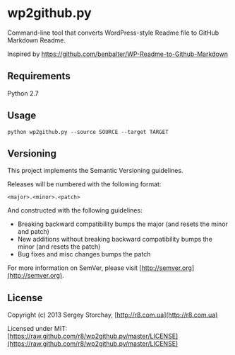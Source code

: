 wp2github.py
============

Command-line tool that converts WordPress-style Readme file to GitHub Markdown Readme.

Inspired by https://github.com/benbalter/WP-Readme-to-Github-Markdown

Requirements
------------

Python 2.7

Usage
-----

`python wp2github.py --source SOURCE --target TARGET`

Versioning
----------

This project implements the Semantic Versioning guidelines.

Releases will be numbered with the following format:

`<major>.<minor>.<patch>`

And constructed with the following guidelines:

* Breaking backward compatibility bumps the major (and resets the minor and patch)
* New additions without breaking backward compatibility bumps the minor (and resets the patch)
* Bug fixes and misc changes bumps the patch

For more information on SemVer, please visit [http://semver.org](http://semver.org).

License
-------

Copyright (c) 2013 Sergey Storchay, [http://r8.com.ua](http://r8.com.ua)

Licensed under MIT: [https://raw.github.com/r8/wp2github.py/master/LICENSE](https://raw.github.com/r8/wp2github.py/master/LICENSE)

